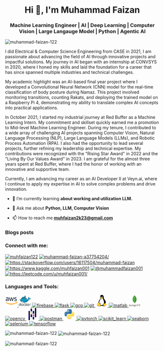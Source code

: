 <h1 align="center">Hi 👋, I'm Muhammad Faizan</h1>
<h3 align="center">Machine Learning Engineer | AI | Deep Learning | Computer Vision | Large Langauge Model | Python | Agentic AI</h3>
<p align="left"> <img src="https://komarev.com/ghpvc/?username=muhammad-faizan-122&label=Profile%20views&color=0e75b6&style=flat" alt="muhammad-faizan-122" /> </p>
I did Electrical & Computer Science Engineering from CASE in 2021, I am passionate about advancing the field of AI through innovative projects and impactful solutions. My journey in AI began with an internship at CONVSYS in 2020, where I honed my skills and laid the foundation for a career that has since spanned multiple industries and technical challenges.

My academic highlight was an AI-based final year project where I developed a Convolutional Neural Network (CNN) model for the real-time classification of body posture during Namaz. This project involved monitoring transitions, counting Rakats, and deploying the trained model on a Raspberry Pi 4, demonstrating my ability to translate complex AI concepts into practical applications.

In October 2021, I started my industrial journey at Red Buffer as a Machine Learning Intern. My commitment and skillset quickly earned me a promotion to Mid-level Machine Learning Engineer. During my tenure, I contributed to a wide array of challenging AI projects spanning Computer Vision, Natural Language Processing (NLP), Large Language Models (LLMs), and Robotic Process Automation (RPA). I also had the opportunity to lead several projects, further refining my leadership and technical expertise. My contributions were recognized with the "Rising Star Award" in 2022 and the "Living By Our Values Award" in 2023. I am grateful for the almost three years spent at Red Buffer, where I had the honor of working with an innovative and supportive team.

Currently, I am advancing my career as an AI Developer II at Veyn.ai, where I continue to apply my expertise in AI to solve complex problems and drive innovation.


- 🌱 I’m currently learning **about working and utilization LLM.**

- 💬 Ask me about **Python, LLM, Computer Vision**

- 📫 How to reach me **muhfaizan2k23@gmail.com**


### Blogs posts
<!-- BLOG-POST-LIST:START -->
<!-- BLOG-POST-LIST:END -->

<h3 align="left">Connect with me:</h3>
<p align="left">
<a href="https://twitter.com/muhfaizan122" target="blank"><img align="center" src="https://raw.githubusercontent.com/rahuldkjain/github-profile-readme-generator/master/src/images/icons/Social/twitter.svg" alt="muhfaizan122" height="30" width="40" /></a>
<a href="https://linkedin.com/in/muhammad-faizan-a37754204/" target="blank"><img align="center" src="https://raw.githubusercontent.com/rahuldkjain/github-profile-readme-generator/master/src/images/icons/Social/linked-in-alt.svg" alt="muhammad-faizan-a37754204/" height="30" width="40" /></a>
<a href="https://stackoverflow.com/users/https://stackoverflow.com/users/16117504/muhammad-faizan" target="blank"><img align="center" src="https://raw.githubusercontent.com/rahuldkjain/github-profile-readme-generator/master/src/images/icons/Social/stack-overflow.svg" alt="https://stackoverflow.com/users/16117504/muhammad-faizan" height="30" width="40" /></a>
<a href="https://kaggle.com/https://www.kaggle.com/muhfaizan001" target="blank"><img align="center" src="https://raw.githubusercontent.com/rahuldkjain/github-profile-readme-generator/master/src/images/icons/Social/kaggle.svg" alt="https://www.kaggle.com/muhfaizan001" height="30" width="40" /></a>
<a href="https://medium.com/@muhammadfaizan001" target="blank"><img align="center" src="https://raw.githubusercontent.com/rahuldkjain/github-profile-readme-generator/master/src/images/icons/Social/medium.svg" alt="@muhammadfaizan001" height="30" width="40" /></a>
<a href="https://www.leetcode.com/https://leetcode.com/u/muhfaizan001/" target="blank"><img align="center" src="https://raw.githubusercontent.com/rahuldkjain/github-profile-readme-generator/master/src/images/icons/Social/leet-code.svg" alt="https://leetcode.com/u/muhfaizan001/" height="30" width="40" /></a>
</p>

<h3 align="left">Languages and Tools:</h3>
<p align="left"> <a href="https://aws.amazon.com" target="_blank" rel="noreferrer"> <img src="https://raw.githubusercontent.com/devicons/devicon/master/icons/amazonwebservices/amazonwebservices-original-wordmark.svg" alt="aws" width="40" height="40"/> </a> <a href="https://www.docker.com/" target="_blank" rel="noreferrer"> <img src="https://raw.githubusercontent.com/devicons/devicon/master/icons/docker/docker-original-wordmark.svg" alt="docker" width="40" height="40"/> </a> <a href="https://firebase.google.com/" target="_blank" rel="noreferrer"> <img src="https://www.vectorlogo.zone/logos/firebase/firebase-icon.svg" alt="firebase" width="40" height="40"/> </a> <a href="https://flask.palletsprojects.com/" target="_blank" rel="noreferrer"> <img src="https://www.vectorlogo.zone/logos/pocoo_flask/pocoo_flask-icon.svg" alt="flask" width="40" height="40"/> </a> <a href="https://cloud.google.com" target="_blank" rel="noreferrer"> <img src="https://www.vectorlogo.zone/logos/google_cloud/google_cloud-icon.svg" alt="gcp" width="40" height="40"/> </a> <a href="https://git-scm.com/" target="_blank" rel="noreferrer"> <img src="https://www.vectorlogo.zone/logos/git-scm/git-scm-icon.svg" alt="git" width="40" height="40"/> </a> <a href="https://www.linux.org/" target="_blank" rel="noreferrer"> <img src="https://raw.githubusercontent.com/devicons/devicon/master/icons/linux/linux-original.svg" alt="linux" width="40" height="40"/> </a> <a href="https://www.mathworks.com/" target="_blank" rel="noreferrer"> <img src="https://upload.wikimedia.org/wikipedia/commons/2/21/Matlab_Logo.png" alt="matlab" width="40" height="40"/> </a> <a href="https://www.mongodb.com/" target="_blank" rel="noreferrer"> <img src="https://raw.githubusercontent.com/devicons/devicon/master/icons/mongodb/mongodb-original-wordmark.svg" alt="mongodb" width="40" height="40"/> </a> <a href="https://opencv.org/" target="_blank" rel="noreferrer"> <img src="https://www.vectorlogo.zone/logos/opencv/opencv-icon.svg" alt="opencv" width="40" height="40"/> </a> <a href="https://pandas.pydata.org/" target="_blank" rel="noreferrer"> <img src="https://raw.githubusercontent.com/devicons/devicon/2ae2a900d2f041da66e950e4d48052658d850630/icons/pandas/pandas-original.svg" alt="pandas" width="40" height="40"/> </a> <a href="https://postman.com" target="_blank" rel="noreferrer"> <img src="https://www.vectorlogo.zone/logos/getpostman/getpostman-icon.svg" alt="postman" width="40" height="40"/> </a> <a href="https://www.python.org" target="_blank" rel="noreferrer"> <img src="https://raw.githubusercontent.com/devicons/devicon/master/icons/python/python-original.svg" alt="python" width="40" height="40"/> </a> <a href="https://pytorch.org/" target="_blank" rel="noreferrer"> <img src="https://www.vectorlogo.zone/logos/pytorch/pytorch-icon.svg" alt="pytorch" width="40" height="40"/> </a> <a href="https://scikit-learn.org/" target="_blank" rel="noreferrer"> <img src="https://upload.wikimedia.org/wikipedia/commons/0/05/Scikit_learn_logo_small.svg" alt="scikit_learn" width="40" height="40"/> </a> <a href="https://seaborn.pydata.org/" target="_blank" rel="noreferrer"> <img src="https://seaborn.pydata.org/_images/logo-mark-lightbg.svg" alt="seaborn" width="40" height="40"/> </a> <a href="https://www.selenium.dev" target="_blank" rel="noreferrer"> <img src="https://raw.githubusercontent.com/detain/svg-logos/780f25886640cef088af994181646db2f6b1a3f8/svg/selenium-logo.svg" alt="selenium" width="40" height="40"/> </a> <a href="https://www.tensorflow.org" target="_blank" rel="noreferrer"> <img src="https://www.vectorlogo.zone/logos/tensorflow/tensorflow-icon.svg" alt="tensorflow" width="40" height="40"/> </a> </p>

<p><img align="left" src="https://github-readme-stats.vercel.app/api/top-langs?username=muhammad-faizan-122&show_icons=true&locale=en&layout=compact" alt="muhammad-faizan-122" /></p>

<p>&nbsp;<img align="center" src="https://github-readme-stats.vercel.app/api?username=muhammad-faizan-122&show_icons=true&locale=en" alt="muhammad-faizan-122" /></p>

<p><img align="center" src="https://github-readme-streak-stats.herokuapp.com/?user=muhammad-faizan-122&" alt="muhammad-faizan-122" /></p>
